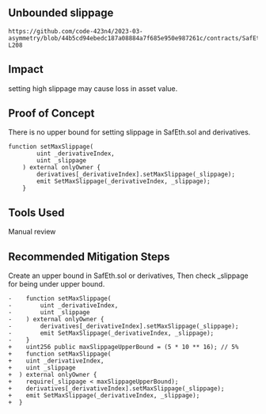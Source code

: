 ## Unbounded slippage
```
https://github.com/code-423n4/2023-03-asymmetry/blob/44b5cd94ebedc187a08884a7f685e950e987261c/contracts/SafEth/SafEth.sol#L202-L208
```
## Impact
setting high slippage may cause loss in asset value.
## Proof of Concept
There is no upper bound for setting slippage in SafEth.sol and derivatives.
```
function setMaxSlippage(
        uint _derivativeIndex,
        uint _slippage
    ) external onlyOwner {
        derivatives[_derivativeIndex].setMaxSlippage(_slippage);
        emit SetMaxSlippage(_derivativeIndex, _slippage);
    }
```
## Tools Used
Manual review
## Recommended Mitigation Steps
Create an upper bound in SafEth.sol or derivatives, Then check _slippage for being under upper bound.

```
-    function setMaxSlippage(
-        uint _derivativeIndex,
-        uint _slippage
-    ) external onlyOwner {
-        derivatives[_derivativeIndex].setMaxSlippage(_slippage);
-        emit SetMaxSlippage(_derivativeIndex, _slippage);
-    }
+    uint256 public maxSlippageUpperBound = (5 * 10 ** 16); // 5%
+    function setMaxSlippage(
+    uint _derivativeIndex,
+    uint _slippage
+  ) external onlyOwner {
+    require(_slippage < maxSlippageUpperBound);
+    derivatives[_derivativeIndex].setMaxSlippage(_slippage);
+    emit SetMaxSlippage(_derivativeIndex, _slippage);
+  }
```

